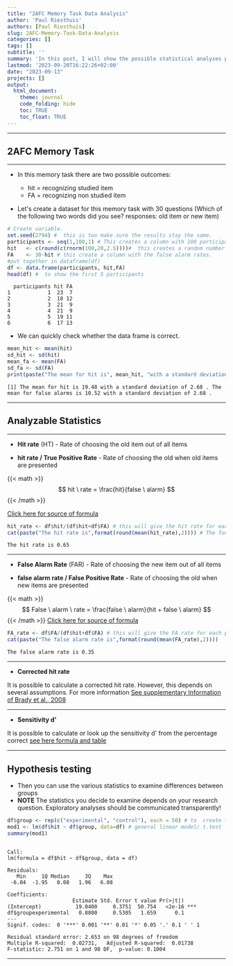 ```yaml
---
title: "2AFC Memory Task Data Analysis"
author: 'Paul Riesthuis'
authors: [Paul Riesthuis]
slug: 2AFC-Memory-Task-Data-Analysis
categories: []
tags: []
subtitle: ''
summary: 'In this post, I will show the possible statistical analyses possible with a 2 alternative forced choice task in a typical memory experiment.'
lastmod: '2023-09-20T16:22:26+02:00'
date: "2023-09-13"
projects: []
output: 
  html_document:
    theme: journal
    code_folding: hide
    toc: TRUE
    toc_float: TRUE
---
```





---

## 2AFC Memory Task

---

  - In this memory task there are two possible outcomes: 
    - hit     =     recognizing studied item
    - FA      =     recognizing non studied item
    
  - Let's create a dataset for this memory task with 30 questions (Which of the following two words did you see? responses: old item or new item)

```r
# Create variable.
set.seed(2794) #  this is too make sure the results stay the same.
participants <- seq(1,100,1) # This creates a column with 100 participants
hit   <- c(round(c(rnorm(100,20,2.5))))#  this creates a random number of hits that are normally distributed with a mean of 20 and standard deviation of 2.5
FA    <- 30-hit # this create a column with the false alarm rates. 
#put together in dataframe(df)
df <- data.frame(participants, hit,FA)
head(df) #  to show the first 5 participants
```

```
  participants hit FA
1            1  23  7
2            2  18 12
3            3  21  9
4            4  21  9
5            5  19 11
6            6  17 13
```

- We can quickly check whether the data frame is correct.


```r
mean_hit <- mean(hit)
sd_hit <- sd(hit)
mean_fa <- mean(FA)
sd_fa <- sd(FA)
print(paste("The mean for hit is", mean_hit, "with a standard deviation of", format(round(sd_hit,2)),". The mean for false alarms is", mean_fa, "with a standard deviation of", format(round(sd_fa,2)),"."),quote=FALSE)
```

```
[1] The mean for hit is 19.48 with a standard deviation of 2.68 . The mean for false alarms is 10.52 with a standard deviation of 2.68 .
```

---

## Analyzable Statistics

---

- **Hit rate** (HT)           - Rate of choosing the old item out of all items 

- **hit rate / True Positive Rate**         - Rate of choosing the old when old items are presented 


{{< math >}}
$$
hit \ rate =  \frac{hit}{false \ alarm}
$$
{{< /math >}}


[Click here for source of formula](https://doi.org/10.3758/BF03207704) 


```r
hit_rate <- df$hit/(df$hit+df$FA) # this will give the hit rate for each participant
cat(paste("The hit rate is",format(round(mean(hit_rate),2)))) # The function mean turns the hit rate into the mean for the group
```

```
The hit rate is 0.65
```

  
  
---

  
- **False Alarm Rate** (FAR)  - Rate of choosing the new item out of all items

- **false alarm rate / False Positive Rate**         - Rate of choosing the old when new items are presented 

{{< math >}}
$$
False \ alarm \ rate =  \frac{false \ alarm}{hit + false \ alarm}
$$
{{< /math >}}
[Click here for source of formula](https://doi.org/10.3758/BF03207704) 


```r
FA_rate <- df$FA/(df$hit+df$FA) # this will give the FA rate for each participant
cat(paste("The false alarm rate is",format(round(mean(FA_rate),2))))
```

```
The false alarm rate is 0.35
```
 
 
---

- **Corrected hit rate**

It is possible to calculate a corrected hit rate. However, this depends on several assumptions. For more information [See supplementary Information of Brady et al., 2008](
https://doi.org/10.1073/pnas.0803390105)

---

- **Sensitivity d'**

It is possible to calculate or look up the sensitivity d' from the percentage correct [see here formula and table](https://doi.org/10.3758/BF03208311)


---

## Hypothesis testing
- Then you can use the various statistics to examine differences between groups
- **NOTE** The statistics you decide to examine depends on your research question. Exploratory analyses should be communicated transparently!

```r
df$group <- rep(c("experimental", "control"), each = 50) # to  create two groups
mod1 <- lm(df$hit ~ df$group, data=df) # general linear model/ t.test
summary(mod1)
```

```

Call:
lm(formula = df$hit ~ df$group, data = df)

Residuals:
   Min     1Q Median     3Q    Max 
 -6.04  -1.95   0.08   1.96   6.08 

Coefficients:
                     Estimate Std. Error t value Pr(>|t|)    
(Intercept)           19.0400     0.3751  50.754   <2e-16 ***
df$groupexperimental   0.8800     0.5305   1.659      0.1    
---
Signif. codes:  0 '***' 0.001 '**' 0.01 '*' 0.05 '.' 0.1 ' ' 1

Residual standard error: 2.653 on 98 degrees of freedom
Multiple R-squared:  0.02731,	Adjusted R-squared:  0.01738 
F-statistic: 2.751 on 1 and 98 DF,  p-value: 0.1004
```


---
